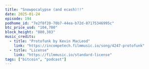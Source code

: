 ```yaml
---
title: "Snowpocalypse (and ecash)!!"
date: 2025-01-24
episode: 194
podhome_id: "7e2f8f20-70b7-44ea-b72d-87175346995c"
btc_price_usd: "104,700"
block_height: "880,383"
music_credits:
  - title: "Protofunk by Kevin MacLeod"
    link: "https://incompetech.filmmusic.io/song/4247-protofunk"
  - title: "License"
    link: "https://filmmusic.io/standard-license"
tags: ["bitcoin", "podcast"]
---
```

